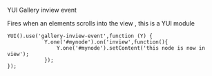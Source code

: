 YUI Gallery inview event

Fires when an elements scrolls into the view , this is a YUI module

<pre><code>YUI().use('gallery-inview-event',function (Y) {
            Y.one('#mynode').on('inview',function(){
                Y.one('#mynode').setContent('this node is now in view');
            });
});</code></pre